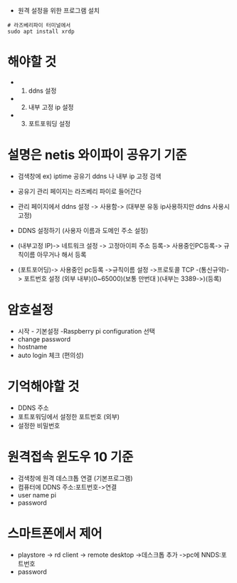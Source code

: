 - 원격 설정을 위한 프로그램 설치
```
# 라즈베리파이 터미널에서
sudo apt install xrdp
```
# 해야할 것
- 1. ddns  설정
- 2. 내부 고정 ip 설정
- 3. 포트포워딩 설정
# 설명은 netis 와이파이 공유기 기준
- 검색창에 ex) iptime 공유기 ddns 나 내부 ip 고정 검색
- 공유기 관리 페이지는 라즈베리 파이로 들어간다
- 관리 페이지에서 ddns 설정 -> 사용함-> (대부분 유동 ip사용하지만 ddns 사용시 고정)
- DDNS 설정하기 (사용자 이름과 도메인 주소 설정)

- (내부고정 IP)-> 네트워크 설정 -> 고정아이피 주소 등록-> 사용중인PC등록-> 규칙이름 아무거나 해서 등록

- (포트포어딩)-> 사용중인 pc등록 ->규칙이름 설정 ->프로토콜 TCP -(통신규약)-> 포트번호 설정 (외부 내부)(0~65000)(보통 만번대 )(내부는 3389->)(등록)

# 암호설정
- 시작 - 기본설정 -Raspberry pi configuration 선택
- change password
- hostname 
- auto login 체크 (편의성)

# 기억해야할 것
- DDNS 주소 
- 포트포워딩에서 설정한 포트번호 (외부)
- 설정한 비밀번호 

# 원격접속 윈도우 10 기준
- 검색창에 원격 데스크톱 연결 (기본프로그램)
- 컴퓨터에 DDNS 주소:포트번호->연결
- user name  pi
- password 

# 스마트폰에서 제어 
- playstore -> rd client -> remote desktop ->데스크톱 추가 ->pc에 NNDS:포트번호
- password
